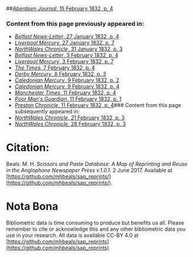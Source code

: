 ##[*Aberdeen Journal*, 15 February 1832, p. 4](https://mhbeals.github.io/sap_html/Aberdeen-Journal/Aberdeen-Journal-15-February-1832-p-4)

### Content from this page previously appeared in:
+ [*Belfast News-Letter*, 27 January 1832, p. 4](https://mhbeals.github.io/sap_html/Belfast-News-Letter/Belfast-News-Letter-27-January-1832-p-4)
+ [*Liverpool Mercury*, 27 January 1832, p. 7](https://mhbeals.github.io/sap_html/Liverpool-Mercury/Liverpool-Mercury-27-January-1832-p-7)
+ [*NorthWales Chronicle*, 31 January 1832, p. 3](https://mhbeals.github.io/sap_html/NorthWales-Chronicle/NorthWales-Chronicle-31-January-1832-p-3)
+ [*Belfast News-Letter*, 3 February 1832, p. 4](https://mhbeals.github.io/sap_html/Belfast-News-Letter/Belfast-News-Letter-3-February-1832-p-4)
+ [*Liverpool Mercury*, 3 February 1832, p. 7](https://mhbeals.github.io/sap_html/Liverpool-Mercury/Liverpool-Mercury-3-February-1832-p-7)
+ [*The Times*, 7 February 1832, p. 4](https://mhbeals.github.io/sap_html/The-Times/The-Times-7-February-1832-p-4)
+ [*Derby Mercury*, 8 February 1832, p. 3](https://mhbeals.github.io/sap_html/Derby-Mercury/Derby-Mercury-8-February-1832-p-3)
+ [*Caledonian Mercury*, 9 February 1832, p. 2](https://mhbeals.github.io/sap_html/Caledonian-Mercury/Caledonian-Mercury-9-February-1832-p-2)
+ [*Caledonian Mercury*, 9 February 1832, p. 4](https://mhbeals.github.io/sap_html/Caledonian-Mercury/Caledonian-Mercury-9-February-1832-p-4)
+ [*Manchester Times*, 11 February 1832, p. 4](https://mhbeals.github.io/sap_html/Manchester-Times/Manchester-Times-11-February-1832-p-4)
+ [*Poor Man's Guardian*, 11 February 1832, p. 1](https://mhbeals.github.io/sap_html/Poor-Man's-Guardian/Poor-Man's-Guardian-11-February-1832-p-1)
+ [*Preston Chronicle*, 11 February 1832, p. 4](https://mhbeals.github.io/sap_html/Preston-Chronicle/Preston-Chronicle-11-February-1832-p-4)### Content from this page subsequently appeared in:
+ [*NorthWales Chronicle*, 21 February 1832, p. 3](https://mhbeals.github.io/sap_html/NorthWales-Chronicle/NorthWales-Chronicle-21-February-1832-p-3)
+ [*NorthWales Chronicle*, 28 February 1832, p. 3](https://mhbeals.github.io/sap_html/NorthWales-Chronicle/NorthWales-Chronicle-28-February-1832-p-3)
                    
# Citation: 

Beals. M. H. *Scissors and Paste Database: A Map of Reprinting and Reuse in the Anglophone Newspaper Press v.1.0.1.* 2 June 2017. Available at [https://github.com/mhbeals/sap_reprints/](https://github.com/mhbeals/sap_reprints/). 
                    
# Nota Bona

Bibliometric data is time consuming to produce but benefits us all. Please remember to cite or acknowledge this and any other bibliometric data you use in your research. All data is available CC-BY 4.0 at [https://github.com/mhbeals/sap_reprints](https://github.com/mhbeals/sap_reprints)